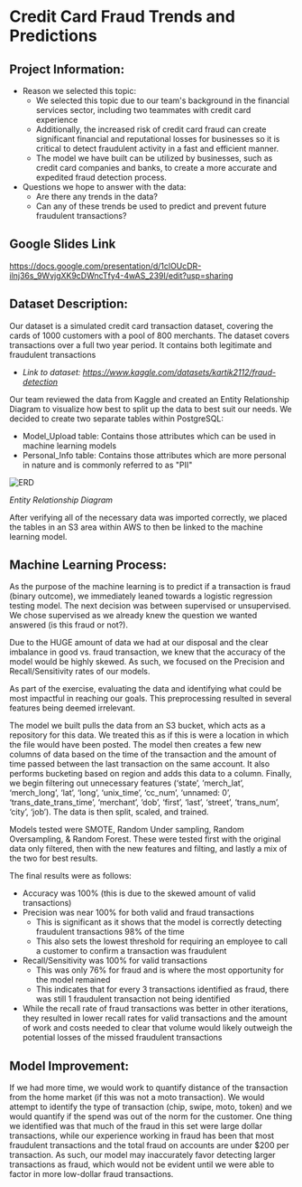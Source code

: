 

# Credit Card Fraud Trends and Predictions

## Project Information:
- Reason we selected this topic:
  - We selected this topic due to our team's background in the financial services sector, including two teammates with credit card experience
  - Additionally, the increased risk of credit card fraud can create significant financial and reputational losses for businesses so it is critical to detect fraudulent activity in a fast and efficient manner.
  - The model we have built can be utilized by businesses, such as credit card companies and banks, to create a more accurate and expedited fraud detection process. 
- Questions we hope to answer with the data:
  - Are there any trends in the data?
  - Can any of these trends be used to predict and prevent future fraudulent transactions?

## Google Slides Link

https://docs.google.com/presentation/d/1clOUcDR-ilnj36s_9WvjgXK9cDWncTfy4-4wAS_239I/edit?usp=sharing

## Dataset Description:
Our dataset is a simulated credit card transaction dataset, covering the cards of 1000 customers with a pool of 800 merchants. The dataset covers transactions over a  full two year period. It contains both legitimate and fraudulent transactions
- *Link to dataset: https://www.kaggle.com/datasets/kartik2112/fraud-detection*

Our team reviewed the data from Kaggle and created an Entity Relationship Diagram to visualize how best to split up the data to best suit our needs. We decided to create two separate tables within PostgreSQL:
- Model_Upload table: Contains those attributes which can be used in machine learning models
- Personal_Info table: Contains those attributes which are more personal in nature and is commonly referred to as "PII"

![ERD](https://user-images.githubusercontent.com/100883212/185511296-cf307011-007d-4764-a5cf-3319a40c654f.png)

*Entity Relationship Diagram*

After verifying all of the necessary data was imported correctly, we placed the tables in an S3 area within AWS to then be linked to the machine learning model.

## Machine Learning Process:
As the purpose of the machine learning is to predict if a transaction is fraud (binary outcome), we immediately leaned towards a logistic regression testing model. The next decision was between supervised or unsupervised. We chose supervised as we already knew the question we wanted answered (is this fraud or not?). 

Due to the HUGE amount of data we had at our disposal and the clear imbalance in good vs. fraud transaction, we knew that the accuracy of the model would be highly skewed. As such, we focused on the Precision and Recall/Sensitivity rates of our models.

As part of the exercise, evaluating the data and identifying what could be most impactful in reaching our goals. This preprocessing resulted in several features being deemed irrelevant.

The model we built pulls the data from an S3 bucket, which acts as a repository for this data. We treated this as if this is were a location in which the file would have been posted. The model then creates a few new columns of data based on the time of the transaction and the amount of time passed between the last transaction on the same account. It also performs bucketing based on region and adds this data to a column. Finally, we begin filtering out unnecessary features (‘state’, ’merch_lat’, ‘merch_long’, ‘lat’, ‘long’, ‘unix_time’, ‘cc_num’, ‘unnamed: 0’, ‘trans_date_trans_time’, ‘merchant’, ‘dob’, ‘first’, ‘last’, ‘street’, ‘trans_num’, ‘city’, ‘job’). The data is then split, scaled, and trained.  

Models tested were SMOTE, Random Under sampling, Random Oversampling, & Random Forest. These were tested first with the original data only filtered, then with the new features and filting, and lastly a mix of the two for best results.

The final results were as follows:

- Accuracy was 100% (this is due to the skewed amount of valid transactions)
- Precision was near 100% for both valid and fraud transactions
  - This is significant as it shows that the model is correctly detecting fraudulent transactions 98% of the time
  - This also sets the lowest threshold for requiring an employee to call a customer to confirm a transaction was fraudulent
- Recall/Sensitivity was 100% for valid transactions
  - This was only 76% for fraud and is where the most opportunity for the model remained
  - This indicates that for every 3 transactions identified as fraud, there was still 1 fraudulent transaction not being identified
- While the recall rate of fraud transactions was better in other iterations, they resulted in lower recall rates for valid transactions and the amount of work and costs needed to clear that volume would likely outweigh the potential losses of the missed fraudulent transactions

## Model Improvement:
If we had more time, we would work to quantify distance of the transaction from the home market (if this was not a moto transaction). We would attempt to identify the type of transaction (chip, swipe, moto, token) and we would quantify if the spend was out of the norm for the customer. One thing we identified was that much of the fraud in this set were large dollar transactions, while our experience working in fraud has been that most fraudulent transactions and the total fraud on accounts are under $200 per transaction. As such, our model may inaccurately favor detecting larger transactions as fraud, which would not be evident until we were able to factor in more low-dollar fraud transactions.


